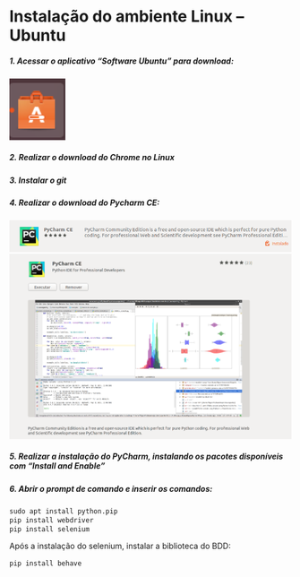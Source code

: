 
# Instalação do ambiente Linux –Ubuntu

##### 1. Acessar o aplicativo “Software Ubuntu” para download:
<div align="left">
    <img width="100" heigth="100" src="https://github.com/IMeinen/automacao_emu/blob/master/images/aplicativos.png">
</div>

##### 2. Realizar o download do Chrome no Linux

##### 3. Instalar o git

##### 4. Realizar o download do Pycharm CE:
<div align="center">
    <img width="750" heigth="550" src="https://github.com/IMeinen/automacao_emu/blob/master/images/pycharm1.png">
</div>
<div align="center">
    <img width="750" heigth="550" src="https://github.com/IMeinen/automacao_emu/blob/master/images/pycharm2.png">
</div>

##### 5. Realizar a instalação do PyCharm, instalando os pacotes disponíveis com “Install and Enable”

##### 6. Abrir o prompt de comando e inserir os comandos:
  
    sudo apt install python.pip
    pip install webdriver
    pip install selenium
  
 Após a instalação do selenium, instalar a biblioteca do BDD:
 
    pip install behave





